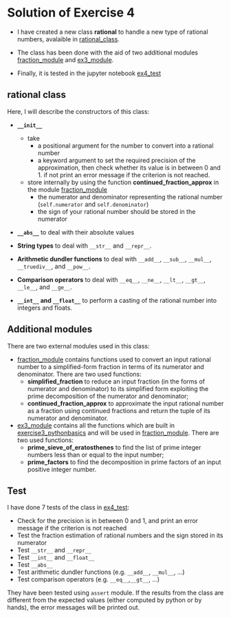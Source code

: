 # Solution of Exercise 4

- I have created a new class **rational** to handle a new type of rational numbers, avalaible in [rational_class](rational_class.py).

- The class has been done with the aid of two additional modules [fraction_module](fraction_module.py) and [ex3_module](ex3_module.py).

- Finally, it is tested in the jupyter notebook [ex4_test](ex4_test.ipynb)


## rational class
Here, I will describe the constructors of this class:
* **``__init__``** 
  - take
    - a positional argument for the number to convert into a rational number
    - a keyword argument to set the required precision of the approximation, then check whether its value is in between 0 and 1. if not print an error message if the criterion is not reached.
  - store internally by using the function **continued_fraction_approx** in the module [fraction_module](fraction_module.py)
    - the numerator and denominator representing the rational number (``self.numerator`` and ``self.denominator``)
    - the sign of your rational number should be stored in the numerator
  
* **``__abs__``** to deal with their absolute values

* **String types** to deal with ``__str__`` and ``__repr__``.

* **Arithmetic dundler functions** to deal with ``__add__``, ``__sub__``, ``__mul__``, ``__truediv__``, and ``__pow__``.

* **Comparison operators** to deal with ``__eq__``, ``__ne__``, ``__lt__``, ``__gt__``, ``__le__``, and ``__ge__``.

* **``__int__`` and ``__float__``** to perform a casting of the rational number into integers and floats.


## Additional modules
There are two external modules used in this class:
* [fraction_module](fraction_module.py) contains functions used to convert an input rational number to a simplified-form fraction in terms of its numerator and denominator. There are two used functions:
  - **simplified_fraction** to reduce an input fraction (in the forms of numerator and denominator) to its simplified form exploiting the prime decomposition of the numerator and denominator;
  - **continued_fraction_approx** to approximate the input rational number as a fraction using continued fractions and return the tuple of its numerator and denominator.
* [ex3_module](ex_module.py) contains all the functions which are built in [exercise3_pythonbasics](../ex3) and will be used in [fraction_module](fraction_module.py). There are two used functions:
  - **prime_sieve_of_eratosthenes** to find the list of prime integer numbers less than or equal to the input number;
  - **prime_factors** to find the decomposition in prime factors of an input positive integer number.
  

## Test
I have done 7 tests of the class in [ex4_test](ex4_test.ipynb):
* Check for the precision is in between 0 and 1, and print an error message if the criterion is not reached
* Test the fraction estimation of rational numbers and the sign stored in its numerator
* Test ``__str__`` and ``__repr__``
* Test ``__int__`` and ``__float__``
* Test ``__abs__``
* Test arithmetic dundler functions (e.g. ``__add__``, ``__mul__``, ...)
* Test comparison operators (e.g. ``__eq__``,``__gt__``, ...)

They have been tested using ``assert`` module. If the results from the class are different from the expected values (either computed by python or by hands), the error messages will be printed out.
